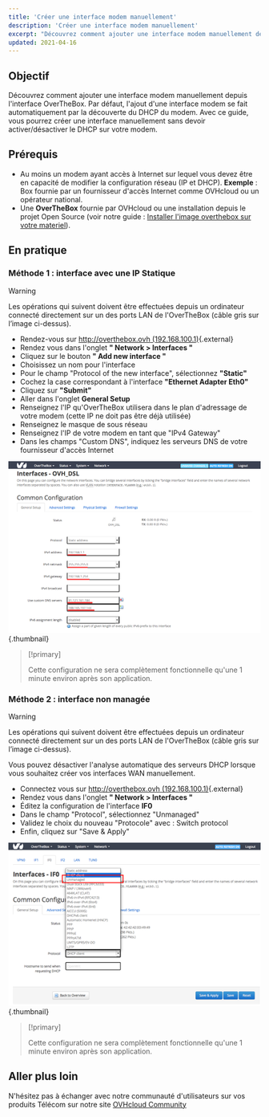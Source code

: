 ```yaml
---
title: 'Créer une interface modem manuellement'
description: 'Créer une interface modem manuellement'
excerpt: "Découvrez comment ajouter une interface modem manuellement depuis l'interface OverTheBox"
updated: 2021-04-16
---
```



## Objectif

Découvrez comment ajouter une interface modem manuellement depuis l'interface OverTheBox. Par défaut, l'ajout d'une interface modem se fait automatiquement par la découverte du DHCP du modem. Avec ce guide, vous pourrez créer une interface manuellement sans devoir activer/désactiver le DHCP sur votre modem.

## Prérequis

- Au moins un modem ayant accès à Internet sur lequel vous devez être en capacité de modifier la configuration réseau (IP et DHCP). **Exemple** : Box fournie par un fournisseur d'accès Internet comme OVHcloud ou un opérateur national.
- Une **OverTheBox** fournie par OVHcloud ou une installation depuis le projet Open Source (voir notre guide : [Installer l'image overthebox sur votre materiel](/pages/web_cloud/internet/overthebox/advanced_installer_limage_overthebox_sur_votre_materiel)).

## En pratique

### Méthode 1 : interface avec une IP Statique

> [!warning]
>
> Les opérations qui suivent doivent être effectuées depuis un ordinateur connecté directement sur un des ports LAN de l'OverTheBox (câble gris sur l’image ci-dessus).
>

- Rendez-vous sur [http://overthebox.ovh (192.168.100.1)](http://overthebox.ovh){.external}
- Rendez vous dans l'onglet **" Network > Interfaces "**
- Cliquez sur le bouton **" Add new interface "**
- Choisissez un nom pour l'interface
- Pour le champ "Protocol of the new interface", sélectionnez **"Static"**
- Cochez la case correspondant à l'interface **"Ethernet Adapter Eth0"**
- Cliquez sur **"Submit"**
- Aller dans l'onglet **General Setup**
- Renseignez l'IP qu'OverTheBox utilisera dans le plan d'adressage de votre modem (cette IP ne doit pas être déjà utilisée)
- Renseignez le masque de sous réseau
- Renseignez l'IP de votre modem en tant que "IPv4 Gateway"
- Dans les champs "Custom DNS", indiquez les serveurs DNS de votre fournisseur d'accès Internet

![overthebox](images/4413.png){.thumbnail}

> [!primary]
>
> Cette configuration ne sera complètement fonctionnelle qu'une 1 minute environ après son application.
>

### Méthode 2 : interface non managée

> [!warning]
>
> Les opérations qui suivent doivent être effectuées depuis un ordinateur connecté directement sur un des ports LAN de l'OverTheBox (câble gris sur l’image ci-dessus).
>

Vous pouvez désactiver l'analyse automatique des serveurs DHCP lorsque vous souhaitez créer vos interfaces WAN manuellement.

- Connectez vous sur [http://overthebox.ovh (192.168.100.1)](http://overthebox.ovh){.external}
- Rendez vous dans l'onglet **" Network > Interfaces "**
- Éditez la configuration de l'interface **IF0**
- Dans le champ "Protocol", sélectionnez "Unmanaged"
- Validez le choix du nouveau "Protocole" avec : Switch protocol
- Enfin, cliquez sur "Save & Apply"

![overthebox](images/4449.png){.thumbnail}

> [!primary]
>
> Cette configuration ne sera complètement fonctionnelle qu'une 1 minute environ après son application.
>

## Aller plus loin

N'hésitez pas à échanger avec notre communauté d'utilisateurs sur vos produits Télécom sur notre site [OVHcloud Community](https://community.ovh.com/c/telecom)
